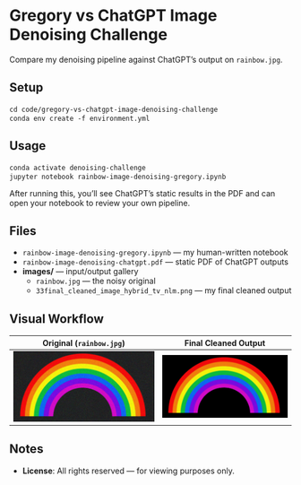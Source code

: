 # Gregory vs ChatGPT Image Denoising Challenge

Compare my denoising pipeline against ChatGPT’s output on `rainbow.jpg`.

## Setup

    cd code/gregory-vs-chatgpt-image-denoising-challenge
    conda env create -f environment.yml

## Usage

    conda activate denoising-challenge
    jupyter notebook rainbow-image-denoising-gregory.ipynb

After running this, you’ll see ChatGPT’s static results in the PDF and can open your notebook to review your own pipeline.

## Files

- `rainbow-image-denoising-gregory.ipynb` — my human-written notebook  
- `rainbow-image-denoising-chatgpt.pdf` —  static PDF of ChatGPT outputs
- **images/** — input/output gallery  
  - `rainbow.jpg` — the noisy original  
  - `33final_cleaned_image_hybrid_tv_nlm.png` — my final cleaned output
  
## Visual Workflow

| Original (`rainbow.jpg`) | Final Cleaned Output |
|:------------------------:|:--------------------:|
| ![Original](images/rainbow.jpg) | ![Cleaned](images/33final_cleaned_image_hybrid_tv_nlm.png) |



## Notes

- **License**: All rights reserved — for viewing purposes only.  

